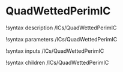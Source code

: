 # QuadWettedPerimIC

!syntax description /ICs/QuadWettedPerimIC

!syntax parameters /ICs/QuadWettedPerimIC

!syntax inputs /ICs/QuadWettedPerimIC

!syntax children /ICs/QuadWettedPerimIC

